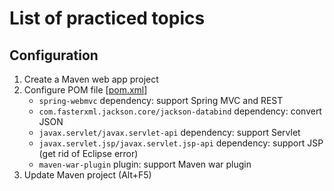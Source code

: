 # List of practiced topics

## Configuration
1. Create a Maven web app project
2. Configure POM file 
[[pom.xml]()]
   - ```spring-webmvc``` dependency: support Spring MVC and REST
   - ```com.fasterxml.jackson.core/jackson-databind``` dependency: convert JSON
   - ```javax.servlet/javax.servlet-api``` dependency: support Servlet
   - ```javax.servlet.jsp/javax.servlet.jsp-api``` dependency: support JSP (get rid of Eclipse error)
   - ```maven-war-plugin``` plugin: support Maven war plugin
3. Update Maven project (Alt+F5)  